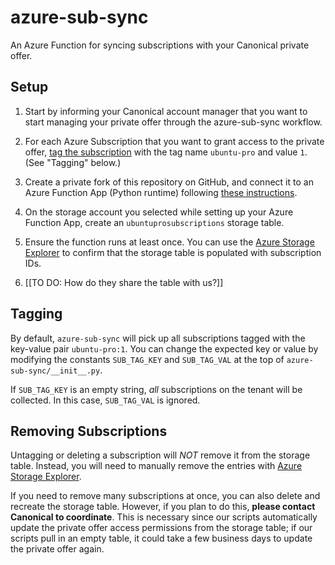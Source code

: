 # azure-sub-sync

An Azure Function for syncing subscriptions with your Canonical private offer.

## Setup

1.  Start by informing your Canonical account manager that you want to start
    managing your private offer through the azure-sub-sync workflow.

2.  For each Azure Subscription that you want to grant access to the private
    offer, [tag the subscription](https://docs.microsoft.com/en-us/azure/azure-resource-manager/management/tag-resources?tabs=json) with
    the tag name `ubuntu-pro` and value `1`. (See "Tagging" below.)

3.  Create a private fork of this repository on GitHub, and connect it to an
    Azure Function App (Python runtime) following
    [these instructions](https://docs.microsoft.com/en-us/azure/azure-functions/functions-how-to-github-actions?tabs=dotnet).

4.  On the storage account you selected while setting up your Azure Function
    App, create an ``ubuntuprosubscriptions`` storage table.

5.  Ensure the function runs at least once. You can use the
    [Azure Storage Explorer](https://docs.microsoft.com/en-us/azure/vs-azure-tools-storage-manage-with-storage-explorer?tabs=linux) to confirm
    that the storage table is populated with subscription IDs.

6.  [[TO DO: How do they share the table with us?]]

## Tagging

By default, `azure-sub-sync` will pick up all subscriptions tagged with the
key-value pair `ubuntu-pro:1`. You can change the expected key or value by
modifying the constants `SUB_TAG_KEY` and `SUB_TAG_VAL` at the top of
`azure-sub-sync/__init__.py`.

If `SUB_TAG_KEY` is an empty string, *all* subscriptions on the tenant will be
collected. In this case, `SUB_TAG_VAL` is ignored.

## Removing Subscriptions

Untagging or deleting a subscription will *NOT* remove it from the storage
table. Instead, you will need to manually remove the entries with
[Azure Storage Explorer](https://docs.microsoft.com/en-us/azure/vs-azure-tools-storage-manage-with-storage-explorer?tabs=linux).

If you need to remove many subscriptions at once, you can also delete and
recreate the storage table. However, if you plan to do this,
**please contact Canonical to coordinate**. This is necessary since our
scripts automatically update the private offer access permissions from the
storage table; if our scripts pull in an empty table, it could take a few
business days to update the private offer again.
